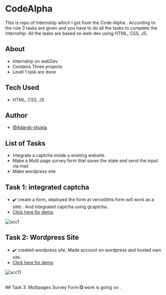 # CodeAlpha
This is repo of Internship which I got from the Code-Alpha . According to the rule 3 tasks are given and you have to do all the tasks to complete the internship.
All the tasks are based on web-dev using HTML, CSS, JS. 
## About 
- Internship on webDev
- Contains Three projects
- Level 1 task are done
## Tech Used
- HTML, CSS, JS
## Author
- [@Adarsh-shukla](https://github.com/dash-09)

## List of Tasks
- Integrate a captcha inside a existing website.
- Make a Multi page survey form that saves the state and send the input via mail.
- Make wordpress site. 

## Task 1: integrated captcha
- ✔️ create a form, deployed the form at vercel(this form will work as a site) . And integrated captcha using gcaptcha.
- [Click here for demo](https://captcha-integrate.vercel.app/)
 
![scc1](https://github.com/dash-09/CodeAlpha/assets/74849401/8123c09a-6abf-466c-b445-6319e990722c)
<br/>
## Task 2: Wordpress Site
- ✔️ created wordpress site. Made account on wordpress and hosted own site.
- [Click here for demo](https://vidi81.wordpress.com/)
 
![scc11](https://github.com/dash-09/CodeAlpha/assets/74849401/c10905d5-2547-494d-9629-793ac5609c41)


<br>
## Task 3: Multipages Survey Form
❎ work is going on .
